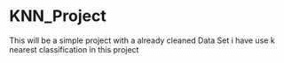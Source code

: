 # KNN_Project
This will be a simple project with a already cleaned Data Set i have use k nearest classification in this project
